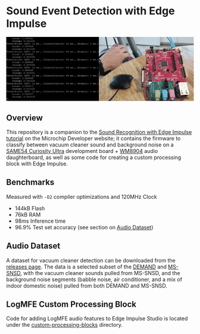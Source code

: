 # Sound Event Detection with Edge Impulse
![Deployed sound recognizer](assets/soundrecognition-with-edge-impulse.gif)

## Overview
This repository is a companion to the [Sound Recognition with Edge Impulse
tutorial](https://microchipdeveloper.com/machine-learning:soundrecognition-with-edge-impulse)
on the Microchip Developer website; it contains the firmware to classify between vacuum cleaner sound and background noise on a [SAME54 Curiosity
Ultra](https://www.microchip.com/DevelopmentTools/ProductDetails/PartNO/DM320210)
development board +
[WM8904](https://www.microchip.com/Developmenttools/ProductDetails/AC328904)
audio daughterboard, as well as some code for creating a custom processing block with Edge Impulse.

## Benchmarks
Measured with ``-O2`` compiler optimizations and 120MHz Clock
- 144kB Flash
- 76kB RAM
- 98ms Inference time
- 96.9% Test set accuracy (see section on [Audio Dataset](#audio-dataset))

## Audio Dataset
A dataset for vacuum cleaner detection can be downloaded from the [releases page](releases). The data is a selected subset of the [DEMAND](https://zenodo.org/record/1227121#.XRKKxYhKiUk) and [MS-SNSD](https://github.com/microsoft/MS-SNSD), with the vacuum cleaner sounds pulled from MS-SNSD, and the background noise segments (babble noise, air conditioner, and a mix of indoor domestic noise) pulled from both DEMAND and MS-SNSD.

## LogMFE Custom Processing Block
Code for adding LogMFE audio features to Edge Impulse Studio is located under the [custom-processing-blocks](custom-processing-blocks) directory.
